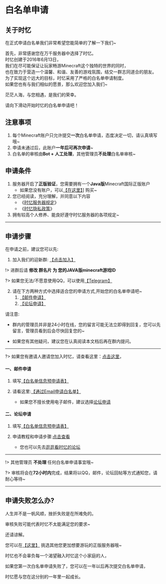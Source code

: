 # 白名单申请

## 关于时忆
在正式申请白名单我们非常希望您能简单的了解一下我们~

首先，非常感谢您在万千服务器中选择了时忆。    
时忆创建于2016年6月13日，  
我们在尽可能保证让玩家畅游Minecraft这个独特的世界的同时，  
也在致力于营造一个温馨、和谐、友善的游戏氛围，结交一群志同道合的朋友。  
为了实现这个远大的目标，时忆采用了严格的白名单申请制度。  
如果您也有与我们相似的愿景，那么欢迎您加入我们~  

茫茫人海，与您相遇，是我们的荣幸。

请向下滑动开始时忆的白名单申请吧！

## 注意事项

1. 每个Minecraft账户只允许提交**一次**白名单申请，态度决定一切，请认真填写哦~
2. 申请未通过后，此账户**一年后可再次申请**~
3. 白名单的审核由**Bot + 人工处理**，其他管理员**不处理**白名单审核~


## 申请条件

1. 服务器开启了**正版验证**，您需要拥有一个**Java版**Minecraft国际正版账户
    - 如果您没有账户，可以[【在这里】](https://minecraft.net)] 购买~
2. 您已经阅读，充分理解，并同意以下内容
    - 《[时忆服务器规定](/zh-CN/join/rules.md)》
    - 《[时忆隐私政策](https://www.mcshiyi.com/blog/about/privacy-policy.html)》
3. 拥有较高个人修养、能良好遵守时忆服务器的各项规定~

------

## 申请步骤

在申请之前，建议您可以先:

1. 加入我们的迎新群: [【点击加入】](https://jq.qq.com/?_wv=1027&k=59H04f1)

!> 进群后请 **修改 群名片 为 您的JAVA版minecraft游戏ID**

?> 如果您无法/不愿意使用QQ，可以使用[【Telegram】](https://t.me/joinchat/IdDH-Egtujuf1UzuCWznJw)

2. 请在下方两种方式中选择适合您的申请方式,开始您的白名单申请吧~
    1. [【邮件申请】](#一、邮件申请)
    2. [【论坛申请】](#二、论坛申请)

请注意:

- 群内的管理员并非是24小时在线，您的留言可能无法立即得到回复，您可以先留言，管理员看到后会尽快回复您的~

- 如果您有其他疑问，建议您在认真阅读本文档后再在群内提问。

------

?> 如果您有邀请人邀请您加入时忆，请查看这里：[点击这里](/zh-CN/join/application/inviters.md)，


#### 一、邮件申请

1. 填写[【白名单信息预申请表】](https://wj.qq.com/s2/3175997/f522)

2. 请看这里:[【通过Email申请白名单】](/zh-CN/join/application/whitelist-by-email.md)
    - 如果您不擅长使用电子邮件，建议选择[论坛申请](#二、论坛申请)

#### 二、论坛申请

1. 填写[【白名单信息预申请表】](https://wj.qq.com/s2/3175997/f522)

2. 申请教程和申请步骤:[点击查看](https://bbs.mcshiyi.com/d/27)
    - 您也可以先去[逛逛看时忆的论坛](https://bbs.mcshiyi.com)


------

!> 其他管理员 **不处理** 任何白名单申请事宜哦~

?> 审核将会在**72小时内**完成，结果将以QQ，邮件，论坛回帖等方式通知您，请耐心等待~

------

## 申请失败怎么办?

人生并不是一帆风顺，挫折失败是在所难免的。

审核失败可能代表时忆不太能满足您的要求~  

还请谅解。

您可以在[【这里】](http://www.mcbbs.net/forum-server-1.html) 挑选其他您更加想要游玩的正版服务器哦~  

时忆也不会辜负每一个渴望融入时忆这个小家庭的人，  

如果您第一次白名单申请失败了，您可以在一年以后再次提交白名单申请，  

时忆愿与您在这分别的一年里一起成长。  
